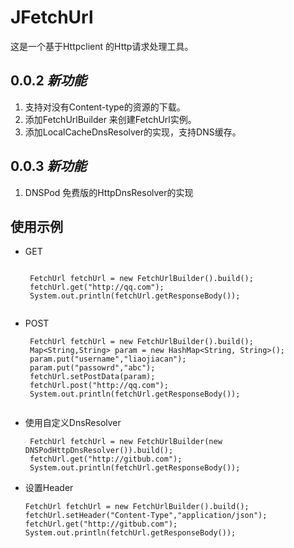 

# JFetchUrl

这是一个基于Httpclient 的Http请求处理工具。

## 0.0.2 _新功能_

1. 支持对没有Content-type的资源的下载。
2. 添加FetchUrlBuilder 来创建FetchUrl实例。
3. 添加LocalCacheDnsResolver的实现，支持DNS缓存。

## 0.0.3 _新功能_
1. DNSPod 免费版的HttpDnsResolver的实现


## 使用示例

* GET

    ```
    
     FetchUrl fetchUrl = new FetchUrlBuilder().build();
     fetchUrl.get("http://qq.com");
     System.out.println(fetchUrl.getResponseBody());
     
    ```
* POST

    ```
     FetchUrl fetchUrl = new FetchUrlBuilder().build();     
     Map<String,String> param = new HashMap<String, String>();
     param.put("username","liaojiacan");
     param.put("passowrd","abc");
     fetchUrl.setPostData(param);
     fetchUrl.post("http://qq.com");
     System.out.println(fetchUrl.getResponseBody());
      
    ```
* 使用自定义DnsResolver
    
    ```
     FetchUrl fetchUrl = new FetchUrlBuilder(new DNSPodHttpDnsResolver()).build();
     fetchUrl.get("http://gitbub.com");
     System.out.println(fetchUrl.getResponseBody());

    ```
* 设置Header

    ```
    FetchUrl fetchUrl = new FetchUrlBuilder().build();
    fetchUrl.setHeader("Content-Type","application/json");
    fetchUrl.get("http://gitbub.com");
    System.out.println(fetchUrl.getResponseBody());
    
    ```